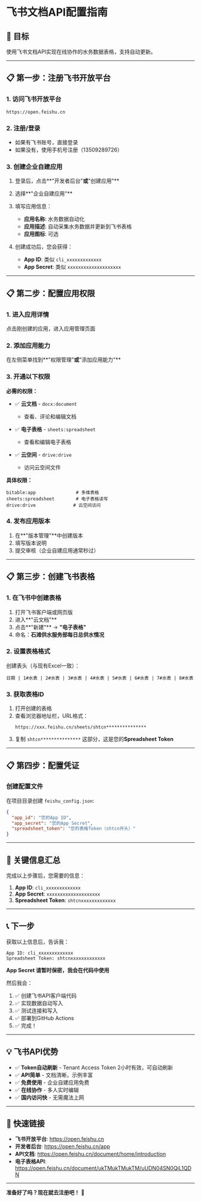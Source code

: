 # 飞书文档API配置指南

## 🎯 目标

使用飞书文档API实现在线协作的水务数据表格，支持自动更新。

---

## 📋 第一步：注册飞书开放平台

### 1. 访问飞书开放平台

```
https://open.feishu.cn
```

### 2. 注册/登录

- 如果有飞书账号，直接登录
- 如果没有，使用手机号注册（13509289726）

### 3. 创建企业自建应用

1. 登录后，点击**"开发者后台"**或**"创建应用"**
2. 选择**"企业自建应用"**
3. 填写应用信息：
   - **应用名称**: 水务数据自动化
   - **应用描述**: 自动采集水务数据并更新到飞书表格
   - **应用图标**: 可选

4. 创建成功后，您会获得：
   - **App ID**: 类似 `cli_xxxxxxxxxxxxx`
   - **App Secret**: 类似 `xxxxxxxxxxxxxxxxxxxx`

---

## 📋 第二步：配置应用权限

### 1. 进入应用详情

点击刚创建的应用，进入应用管理页面

### 2. 添加应用能力

在左侧菜单找到**"权限管理"**或**"添加应用能力"**

### 3. 开通以下权限

**必需的权限：**

- ✅ **云文档** - `docx:document`
  - 查看、评论和编辑文档
  
- ✅ **电子表格** - `sheets:spreadsheet`
  - 查看和编辑电子表格
  
- ✅ **云空间** - `drive:drive`
  - 访问云空间文件

**具体权限：**
```
bitable:app               # 多维表格
sheets:spreadsheet        # 电子表格读写
drive:drive              # 云空间访问
```

### 4. 发布应用版本

1. 在**"版本管理"**中创建版本
2. 填写版本说明
3. 提交审核（企业自建应用通常秒过）

---

## 📋 第三步：创建飞书表格

### 1. 在飞书中创建表格

1. 打开飞书客户端或网页版
2. 进入**"云文档"**
3. 点击**"新建"** → **"电子表格"**
4. 命名：**石滩供水服务部每日总供水情况**

### 2. 设置表格格式

创建表头（与现有Excel一致）：
```
日期 | 1#水表 | 2#水表 | 3#水表 | 4#水表 | 5#水表 | 6#水表 | 7#水表 | 8#水表
```

### 3. 获取表格ID

1. 打开创建的表格
2. 查看浏览器地址栏，URL格式：
   ```
   https://xxx.feishu.cn/sheets/shtcn***************
   ```
3. 复制 `shtcn***************` 这部分，这是您的**Spreadsheet Token**

---

## 📋 第四步：配置凭证

### 创建配置文件

在项目目录创建 `feishu_config.json`:

```json
{
  "app_id": "您的App ID",
  "app_secret": "您的App Secret",
  "spreadsheet_token": "您的表格Token（shtcn开头）"
}
```

---

## 🔑 关键信息汇总

完成以上步骤后，您需要的信息：

1. **App ID**: `cli_xxxxxxxxxxxxx`
2. **App Secret**: `xxxxxxxxxxxxxxxxxxxx`
3. **Spreadsheet Token**: `shtcnxxxxxxxxxxxxx`

---

## 📞 下一步

获取以上信息后，告诉我：

```
App ID: cli_xxxxxxxxxxxxx
Spreadsheet Token: shtcnxxxxxxxxxxxxx
```

**App Secret 请暂时保密，我会在代码中使用**

然后我会：
1. ✅ 创建飞书API客户端代码
2. ✅ 实现数据自动写入
3. ✅ 测试连接和写入
4. ✅ 部署到GitHub Actions
5. ✅ 完成！

---

## 💡 飞书API优势

- ✅ **Token自动刷新** - Tenant Access Token 2小时有效，可自动刷新
- ✅ **API简单** - 文档清晰，示例丰富
- ✅ **免费使用** - 企业自建应用免费
- ✅ **在线协作** - 多人实时编辑
- ✅ **国内访问快** - 无需魔法上网

---

## 🚀 快速链接

- **飞书开放平台**: https://open.feishu.cn
- **开发者后台**: https://open.feishu.cn/app
- **API文档**: https://open.feishu.cn/document/home/introduction
- **电子表格API**: https://open.feishu.cn/document/ukTMukTMukTM/uUDN04SN0QjL1QDN

---

**准备好了吗？现在就去注册吧！** 🎉

